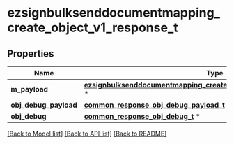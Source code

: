 # ezsignbulksenddocumentmapping_create_object_v1_response_t

## Properties
Name | Type | Description | Notes
------------ | ------------- | ------------- | -------------
**m_payload** | [**ezsignbulksenddocumentmapping_create_object_v1_response_m_payload_t**](ezsignbulksenddocumentmapping_create_object_v1_response_m_payload.md) \* |  | 
**obj_debug_payload** | [**common_response_obj_debug_payload_t**](common_response_obj_debug_payload.md) \* |  | [optional] 
**obj_debug** | [**common_response_obj_debug_t**](common_response_obj_debug.md) \* |  | [optional] 

[[Back to Model list]](../README.md#documentation-for-models) [[Back to API list]](../README.md#documentation-for-api-endpoints) [[Back to README]](../README.md)


